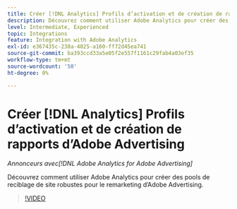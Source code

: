 ```yaml
---
title: Créer [!DNL Analytics] Profils d’activation et de création de rapports d’Adobe Advertising
description: Découvrez comment utiliser Adobe Analytics pour créer des pools de reciblage de site robustes pour le remarketing d’Adobe Advertising.
level: Intermediate, Experienced
topic: Integrations
feature: Integration with Adobe Analytics
exl-id: e367435c-238a-4025-a160-ff72d45ea741
source-git-commit: ba393ccd33a5e05f2e557f1161c29fab4a03ef35
workflow-type: tm+mt
source-wordcount: '50'
ht-degree: 0%

---
```


# Créer [!DNL Analytics] Profils d’activation et de création de rapports d’Adobe Advertising

*Annonceurs avec[!DNL Adobe Analytics for Adobe Advertising]*

Découvrez comment utiliser Adobe Analytics pour créer des pools de reciblage de site robustes pour le remarketing d’Adobe Advertising.

>[!VIDEO](https://video.tv.adobe.com/v/33503)

